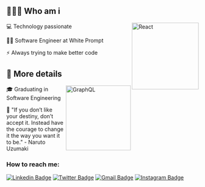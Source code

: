 ## 🧑🏻‍💻 Who am i
<img src="https://upload.wikimedia.org/wikipedia/commons/thumb/a/a7/React-icon.svg/512px-React-icon.svg.png?20220125121207" align="right" alt="React" width="175">
<p>
  💻 Technology passionate
</p>
<p>
  🥷🏽 Software Engineer at White Prompt
</p>
<p>
  ⚡️ Always trying to make better code

## 📓 More details
<img src="https://upload.wikimedia.org/wikipedia/commons/1/17/GraphQL_Logo.svg" align="right" alt="GraphQL" width="170">
<p>
  <p>
  🎓 Graduating in Software Engineering
  </p> 
  <p>
  🎯 "If you don’t like your destiny, don’t accept it. Instead have the courage to change it the way you want it to be." - Naruto Uzumaki
  </p>
</p>

<!-- ![André GitHub Stats](https://github-readme-stats.anuraghazra1.vercel.app/api?username=andrecampll&show_icons=true&hide_border=true&title_color=7159c1&theme=dracula) -->

### How to reach me:
[![Linkedin Badge](https://img.shields.io/badge/-LinkedIn-E535AB?style=flat-square&logo=Linkedin&logoColor=white&link=https://www.linkedin.com/in/andrecampll/)](https://www.linkedin.com/in/andrecampll/)
[![Twitter Badge](https://img.shields.io/badge/-Twitter-E535AB?style=flat-square&labelColor=E535AB&logo=twitter&logoColor=white&link=https://twitter.com/andrecampll)](https://twitter.com/andrecampll)
[![Gmail Badge](https://img.shields.io/badge/-Gmail-E535AB?style=flat-square&logo=Gmail&logoColor=white&link=mailto:andrevictor50@gmail.com)](mailto:andrevictor50@gmail.com)
[![Instagram Badge](https://img.shields.io/badge/-Instagram-E535AB?style=flat-square&labelColor=E535AB&logo=instagram&logoColor=white&link=https://www.instagram.com/andrecampll)](https://www.instagram.com/andre.tsx)
